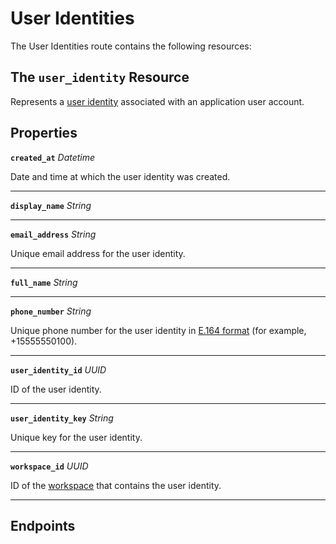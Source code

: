 # User Identities

The User Identities route contains the following resources:

## The `user_identity` Resource

Represents a [user identity](https://docs.seam.co/latest/capability-guides/mobile-access-in-development/managing-mobile-app-user-accounts-with-user-identities#what-is-a-user-identity) associated with an application user account.

## Properties

**`created_at`** *Datetime*

Date and time at which the user identity was created.


---
**`display_name`** *String*


---
**`email_address`** *String*

Unique email address for the user identity.


---
**`full_name`** *String*


---
**`phone_number`** *String*

Unique phone number for the user identity in [E.164 format](https://www.itu.int/rec/T-REC-E.164/en) (for example, +15555550100).


---
**`user_identity_id`** *UUID*

ID of the user identity.


---
**`user_identity_key`** *String*

Unique key for the user identity.


---
**`workspace_id`** *UUID*

ID of the [workspace](../../core-concepts/workspaces/README.md) that contains the user identity.


---
## Endpoints

